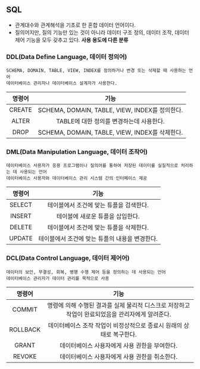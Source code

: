 ## SQL
- 관계대수와 관계해석을 기초로 한 혼합 데이터 언어이다.
- 질의어지만, 질의 기능만 있는 것이 아니라 데이터 구조 정의, 데이터 조작, 데이터 제어 기능을 모두 갖추고 있다.
**사용 용도에 다른 분류**
### DDL(Data Define Language, 데이터 정의어)
~~~
SCHEMA, DOMAIN, TABLE, VIEW, INDEX를 정의하거나 변경 또는 삭제할 때 사용하는 언어
데이터베이스 관리자나 데이터베이스 설계자가 사용한다.
~~~
|명령어|기능|
|:--:|:--:|
|CREATE|SCHEMA, DOMAIN, TABLE, VIEW, INDEX를 정의한다.|
|ALTER|TABLE에 대한 정의를 변경하는데 사용한다.|
|DROP|SCHEMA, DOMAIN, TABLE, VIEW, INDEX를 삭제한다.|
### DML(Data Manipulation Language, 데이터 조작어)
~~~
데이터베이스 사용자가 응용 프로그램이나 질의어를 통하여 저장된 데이터를 실질적으로 처리하는 데 사용되는 언어
데이터베이스 사용자와 데이터베이스 관리 시스템 간의 인터페이스 제공
~~~
|명령어|기능|
|:--:|:--:|
|SELECT|테이블에서 조건에 맞는 튜플을 검색한다.|
|INSERT|테이블에 새로운 튜플을 삽입한다.|
|DELETE|테이블에서 조건에 맞는 튜플을 삭제한다.|
|UPDATE|테이블에서 조건에 맞는 튜플의 내용을 변경한다.|
### DCL(Data Control Language, 데이터 제어어)
~~~
데이터의 보안, 무결성, 회복, 병행 수행 제어 등을 정의하는 데 사용되는 언어
데이터베이스 관리자가 데이터 관리를 목적으로 사용
~~~
|명령어|기능|
|:--:|:--:|
|COMMIT|명령에 의해 수행된 결과를 실제 물리적 디스크로 저장하고 작업이 완료되었음을 관리자에게 알려준다.|
|ROLLBACK|데이터베이스 조작 작업이 비정상적으로 종료시 원래의 상태로 복구한다.|
|GRANT|데이터베이스 사용자에게 사용 권한을 부여한다.|
|REVOKE|데이터베이스 사용자에게 사용 권한을 취소한다.|
